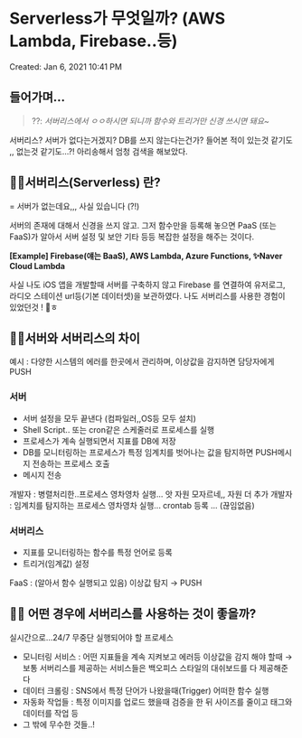 # Serverless가 무엇일까? (AWS Lambda, Firebase..등)

Created: Jan 6, 2021 10:41 PM

## 들어가며...

> ??: *서버리스에서 ㅇㅇ하시면 되니까 함수와 트리거만 신경 쓰시면 돼요~*

서버리스? 서버가 없다는거겠지? DB를 쓰지 않는다는건가? 들어본 적이 있는것 같기도 ,, 없는것 같기도...?! 아리송해서 엄청 검색을 해보았다.

## ☝🏻서버리스(Serverless) 란?

= 서버가 없는데요,,, 사실 있습니다 (?!)

서버의 존재에 대해서 신경을 쓰지 않고. 그저 함수만을 등록해 놓으면 PaaS (또는 FaaS)가 알아서 서버 설정 및 보안 기타 등등 복잡한 설정을 해주는 것이다.

**[Example] Firebase(얘는 BaaS), AWS Lambda, Azure Functions, ✨Naver Cloud Lambda**

사실 나도 iOS 앱을 개발할때 서버를 구축하지 않고 Firebase 를 연결하여 유저로그, 라디오 스테이션 url등(기본 데이터셋)을 보관하였다. 나도 서버리스를 사용한 경험이 있었던것 ! 🤔ㅎ

## ✌🏻서버와 서버리스의 차이

예시 : 다양한 시스템의 에러를 한곳에서 관리하며, 이상값을 감지하면 담당자에게 PUSH

### 서버

- 서버 설정을 모두 끝낸다 (컴파일러,,OS등 모두 설치)
- Shell Script.. 또는 cron같은 스케줄러로 프로세스를 실행
- 프로세스가 계속 실행되면서 지표를 DB에 저장
- DB를 모니터링하는 프로세스가 특정 임계치를 벗어나는 값을 탐지하면 PUSH메시지 전송하는 프로세스 호출
- 메시지 전송

개발자 : 병렬처리한..프로세스 영차영차 실행... 앗 자원 모자르네,, 자원 더 추가
개발자 : 임계치를 탐지하는 프로세스 영차영차 실행... crontab 등록
...
(끊임없음)

### 서버리스

- 지표를 모니터링하는 함수를 특정 언어로 등록
- 트리거(임계값) 설정

FaaS : (알아서 함수 실행되고 있음) 이상값 탐지 → PUSH

## 🤟🏻 어떤 경우에 서버리스를 사용하는 것이 좋을까?

실시간으로...24/7 무중단 실행되어야 할 프로세스

- 모니터링 서비스 : 어떤 지표들을 계속 지켜보고 에러등 이상값을 감지 해야 할때 → 보통 서버리스를 제공하는 서비스들은 백오피스 스타일의 대쉬보드를 다 제공해준다
- 데이터 크롤링 : SNS에서 특정 단어가 나왔을때(Trigger) 어떠한 함수 실행
- 자동화 작업들 : 특정 이미지를 업로드 했을때 검증을 한 뒤 사이즈를 줄이고 태그와 데이터를 작업 등
- 그 밖에 무수한 것들..!
